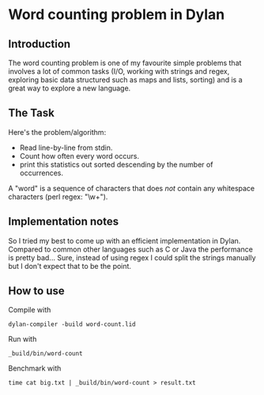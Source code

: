 # Word counting problem in Dylan

## Introduction

The word counting problem is one of my favourite simple problems that involves
a lot of common tasks (I/O, working with strings and regex, exploring basic
data structured such as maps and lists, sorting) and is a great way to explore
a new language.

## The Task

Here's the problem/algorithm:
* Read line-by-line from stdin.
* Count how often every word occurs.
* print this statistics out sorted descending by the number of occurrences.

A "word" is a sequence of characters that does *not* contain any whitespace
characters (perl regex: "\w+").

## Implementation notes

So I tried my best to come up with an efficient implementation in Dylan.
Compared to common other languages such as C or Java the performance is pretty
bad... Sure, instead of using regex I could split the strings manually but I
don't expect that to be the point.

## How to use

Compile with
```
dylan-compiler -build word-count.lid
```

Run with
```
_build/bin/word-count
```

Benchmark with
```
time cat big.txt | _build/bin/word-count > result.txt
```
